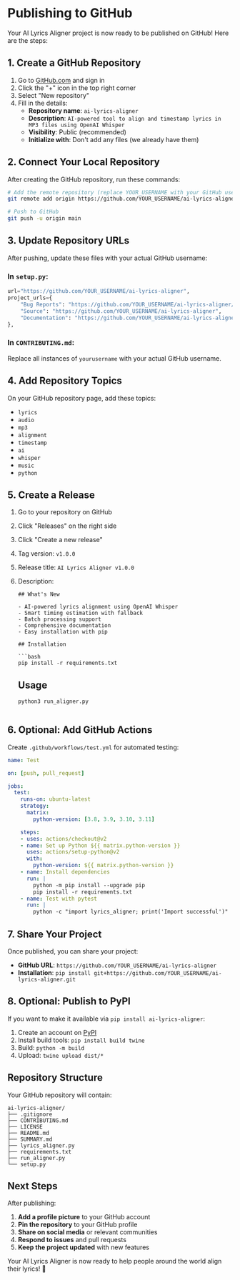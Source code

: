 # Publishing to GitHub

Your AI Lyrics Aligner project is now ready to be published on GitHub! Here are the steps:

## 1. Create a GitHub Repository

1. Go to [GitHub.com](https://github.com) and sign in
2. Click the "+" icon in the top right corner
3. Select "New repository"
4. Fill in the details:
   - **Repository name**: `ai-lyrics-aligner`
   - **Description**: `AI-powered tool to align and timestamp lyrics in MP3 files using OpenAI Whisper`
   - **Visibility**: Public (recommended)
   - **Initialize with**: Don't add any files (we already have them)

## 2. Connect Your Local Repository

After creating the GitHub repository, run these commands:

```bash
# Add the remote repository (replace YOUR_USERNAME with your GitHub username)
git remote add origin https://github.com/YOUR_USERNAME/ai-lyrics-aligner.git

# Push to GitHub
git push -u origin main
```

## 3. Update Repository URLs

After pushing, update these files with your actual GitHub username:

### In `setup.py`:
```python
url="https://github.com/YOUR_USERNAME/ai-lyrics-aligner",
project_urls={
    "Bug Reports": "https://github.com/YOUR_USERNAME/ai-lyrics-aligner/issues",
    "Source": "https://github.com/YOUR_USERNAME/ai-lyrics-aligner",
    "Documentation": "https://github.com/YOUR_USERNAME/ai-lyrics-aligner#readme",
},
```

### In `CONTRIBUTING.md`:
Replace all instances of `yourusername` with your actual GitHub username.

## 4. Add Repository Topics

On your GitHub repository page, add these topics:
- `lyrics`
- `audio`
- `mp3`
- `alignment`
- `timestamp`
- `ai`
- `whisper`
- `music`
- `python`

## 5. Create a Release

1. Go to your repository on GitHub
2. Click "Releases" on the right side
3. Click "Create a new release"
4. Tag version: `v1.0.0`
5. Release title: `AI Lyrics Aligner v1.0.0`
6. Description:
   ```
   ## What's New
   
   - AI-powered lyrics alignment using OpenAI Whisper
   - Smart timing estimation with fallback
   - Batch processing support
   - Comprehensive documentation
   - Easy installation with pip
   
   ## Installation
   
   ```bash
   pip install -r requirements.txt
   ```
   
   ## Usage
   
   ```bash
   python3 run_aligner.py
   ```
   ```

## 6. Optional: Add GitHub Actions

Create `.github/workflows/test.yml` for automated testing:

```yaml
name: Test

on: [push, pull_request]

jobs:
  test:
    runs-on: ubuntu-latest
    strategy:
      matrix:
        python-version: [3.8, 3.9, 3.10, 3.11]

    steps:
    - uses: actions/checkout@v2
    - name: Set up Python ${{ matrix.python-version }}
      uses: actions/setup-python@v2
      with:
        python-version: ${{ matrix.python-version }}
    - name: Install dependencies
      run: |
        python -m pip install --upgrade pip
        pip install -r requirements.txt
    - name: Test with pytest
      run: |
        python -c "import lyrics_aligner; print('Import successful')"
```

## 7. Share Your Project

Once published, you can share your project:

- **GitHub URL**: `https://github.com/YOUR_USERNAME/ai-lyrics-aligner`
- **Installation**: `pip install git+https://github.com/YOUR_USERNAME/ai-lyrics-aligner.git`

## 8. Optional: Publish to PyPI

If you want to make it available via `pip install ai-lyrics-aligner`:

1. Create an account on [PyPI](https://pypi.org)
2. Install build tools: `pip install build twine`
3. Build: `python -m build`
4. Upload: `twine upload dist/*`

## Repository Structure

Your GitHub repository will contain:

```
ai-lyrics-aligner/
├── .gitignore
├── CONTRIBUTING.md
├── LICENSE
├── README.md
├── SUMMARY.md
├── lyrics_aligner.py
├── requirements.txt
├── run_aligner.py
└── setup.py
```

## Next Steps

After publishing:

1. **Add a profile picture** to your GitHub account
2. **Pin the repository** to your GitHub profile
3. **Share on social media** or relevant communities
4. **Respond to issues** and pull requests
5. **Keep the project updated** with new features

Your AI Lyrics Aligner is now ready to help people around the world align their lyrics! 🎵 